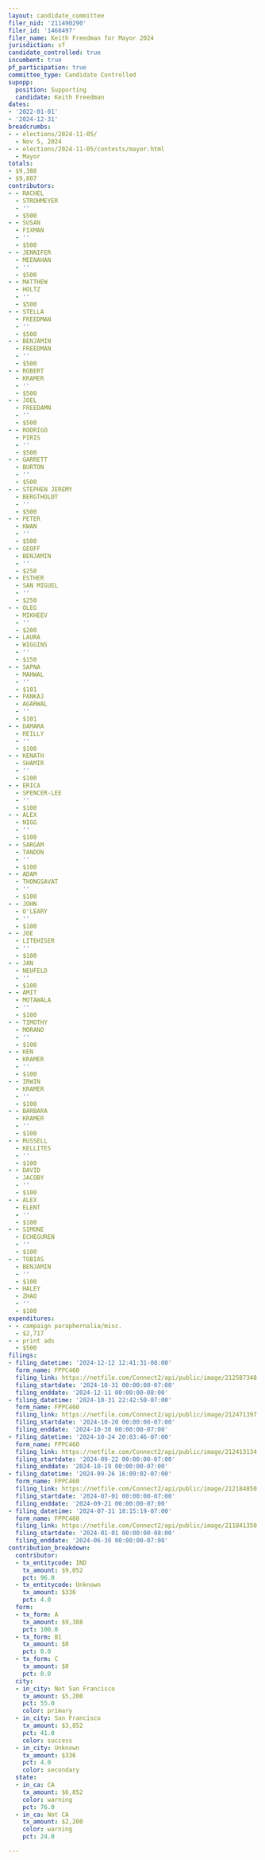 ```yaml
---
layout: candidate_committee
filer_nid: '211490290'
filer_id: '1468497'
filer_name: Keith Freedman for Mayor 2024
jurisdiction: sf
candidate_controlled: true
incumbent: true
pf_participation: true
committee_type: Candidate Controlled
supopp:
  position: Supporting
  candidate: Keith Freedman
dates:
- '2022-01-01'
- '2024-12-31'
breadcrumbs:
- - elections/2024-11-05/
  - Nov 5, 2024
- - elections/2024-11-05/contests/mayor.html
  - Mayor
totals:
- $9,388
- $9,807
contributors:
- - RACHEL
  - STROHMEYER
  - ''
  - $500
- - SUSAN
  - FIXMAN
  - ''
  - $500
- - JENNIFER
  - MEENAHAN
  - ''
  - $500
- - MATTHEW
  - HOLTZ
  - ''
  - $500
- - STELLA
  - FREEDMAN
  - ''
  - $500
- - BENJAMIN
  - FREEDMAN
  - ''
  - $500
- - ROBERT
  - KRAMER
  - ''
  - $500
- - JOEL
  - FREEDAMN
  - ''
  - $500
- - RODRIGO
  - PIRIS
  - ''
  - $500
- - GARRETT
  - BURTON
  - ''
  - $500
- - STEPHEN JEREMY
  - BERGTHOLDT
  - ''
  - $500
- - PETER
  - KWAN
  - ''
  - $500
- - GEOFF
  - BENJAMIN
  - ''
  - $250
- - ESTHER
  - SAN MIGUEL
  - ''
  - $250
- - OLEG
  - MIKHEEV
  - ''
  - $200
- - LAURA
  - WIGGINS
  - ''
  - $150
- - SAPNA
  - MAHWAL
  - ''
  - $101
- - PANKAJ
  - AGARWAL
  - ''
  - $101
- - DAMARA
  - REILLY
  - ''
  - $100
- - KENATH
  - SHAMIR
  - ''
  - $100
- - ERICA
  - SPENCER-LEE
  - ''
  - $100
- - ALEX
  - NIGG
  - ''
  - $100
- - SARGAM
  - TANDON
  - ''
  - $100
- - ADAM
  - THONGSAVAT
  - ''
  - $100
- - JOHN
  - O'LEARY
  - ''
  - $100
- - JOE
  - LITEHISER
  - ''
  - $100
- - JAN
  - NEUFELD
  - ''
  - $100
- - AMIT
  - MOTAWALA
  - ''
  - $100
- - TIMOTHY
  - MORANO
  - ''
  - $100
- - KEN
  - KRAMER
  - ''
  - $100
- - IRWIN
  - KRAMER
  - ''
  - $100
- - BARBARA
  - KRAMER
  - ''
  - $100
- - RUSSELL
  - KELLITES
  - ''
  - $100
- - DAVID
  - JACOBY
  - ''
  - $100
- - ALEX
  - ELENT
  - ''
  - $100
- - SIMONE
  - ECHEGUREN
  - ''
  - $100
- - TOBIAS
  - BENJAMIN
  - ''
  - $100
- - HALEY
  - ZHAO
  - ''
  - $100
expenditures:
- - campaign paraphernalia/misc.
  - $2,717
- - print ads
  - $500
filings:
- filing_datetime: '2024-12-12 12:41:31-08:00'
  form_name: FPPC460
  filing_link: https://netfile.com/Connect2/api/public/image/212587348
  filing_startdate: '2024-10-31 00:00:00-07:00'
  filing_enddate: '2024-12-11 00:00:00-08:00'
- filing_datetime: '2024-10-31 22:42:50-07:00'
  form_name: FPPC460
  filing_link: https://netfile.com/Connect2/api/public/image/212471397
  filing_startdate: '2024-10-20 00:00:00-07:00'
  filing_enddate: '2024-10-30 00:00:00-07:00'
- filing_datetime: '2024-10-24 20:03:46-07:00'
  form_name: FPPC460
  filing_link: https://netfile.com/Connect2/api/public/image/212413134
  filing_startdate: '2024-09-22 00:00:00-07:00'
  filing_enddate: '2024-10-19 00:00:00-07:00'
- filing_datetime: '2024-09-26 16:09:02-07:00'
  form_name: FPPC460
  filing_link: https://netfile.com/Connect2/api/public/image/212184850
  filing_startdate: '2024-07-01 00:00:00-07:00'
  filing_enddate: '2024-09-21 00:00:00-07:00'
- filing_datetime: '2024-07-31 18:15:19-07:00'
  form_name: FPPC460
  filing_link: https://netfile.com/Connect2/api/public/image/211841350
  filing_startdate: '2024-01-01 00:00:00-08:00'
  filing_enddate: '2024-06-30 00:00:00-07:00'
contribution_breakdown:
  contributor:
  - tx_entitycode: IND
    tx_amount: $9,052
    pct: 96.0
  - tx_entitycode: Unknown
    tx_amount: $336
    pct: 4.0
  form:
  - tx_form: A
    tx_amount: $9,388
    pct: 100.0
  - tx_form: B1
    tx_amount: $0
    pct: 0.0
  - tx_form: C
    tx_amount: $0
    pct: 0.0
  city:
  - in_city: Not San Francisco
    tx_amount: $5,200
    pct: 55.0
    color: primary
  - in_city: San Francisco
    tx_amount: $3,852
    pct: 41.0
    color: success
  - in_city: Unknown
    tx_amount: $336
    pct: 4.0
    color: secondary
  state:
  - in_ca: CA
    tx_amount: $6,852
    color: warning
    pct: 76.0
  - in_ca: Not CA
    tx_amount: $2,200
    color: warning
    pct: 24.0

---
```

